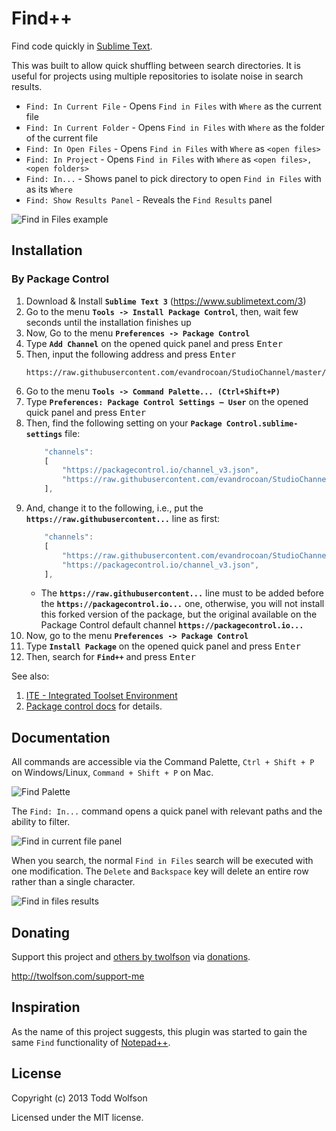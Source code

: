 # Find++

Find code quickly in [Sublime Text][subl].

This was built to allow quick shuffling between search directories. It is useful for projects using multiple repositories to isolate noise in search results.

[subl]: http://www.sublimetext.com/

- `Find: In Current File` - Opens `Find in Files` with `Where` as the current file
- `Find: In Current Folder` - Opens `Find in Files` with `Where` as the folder of the current file
- `Find: In Open Files` - Opens `Find in Files` with `Where` as `<open files>`
- `Find: In Project` - Opens `Find in Files` with `Where` as `<open files>,<open folders>`
- `Find: In...` - Shows panel to pick directory to open `Find in Files` with as its `Where`
- `Find: Show Results Panel` - Reveals the `Find Results` panel

![Find in Files example](https://f.cloud.github.com/assets/902488/860977/39331c12-f5c2-11e2-9de7-9769e885d111.png)


## Installation

### By Package Control

1. Download & Install **`Sublime Text 3`** (https://www.sublimetext.com/3)
1. Go to the menu **`Tools -> Install Package Control`**, then,
   wait few seconds until the installation finishes up
1. Now,
   Go to the menu **`Preferences -> Package Control`**
1. Type **`Add Channel`** on the opened quick panel and press <kbd>Enter</kbd>
1. Then,
   input the following address and press <kbd>Enter</kbd>
   ```
   https://raw.githubusercontent.com/evandrocoan/StudioChannel/master/channel.json
   ```
1. Go to the menu **`Tools -> Command Palette...
   (Ctrl+Shift+P)`**
1. Type **`Preferences:
   Package Control Settings – User`** on the opened quick panel and press <kbd>Enter</kbd>
1. Then,
   find the following setting on your **`Package Control.sublime-settings`** file:
   ```js
       "channels":
       [
           "https://packagecontrol.io/channel_v3.json",
           "https://raw.githubusercontent.com/evandrocoan/StudioChannel/master/channel.json",
       ],
   ```
1. And,
   change it to the following, i.e.,
   put the **`https://raw.githubusercontent...`** line as first:
   ```js
       "channels":
       [
           "https://raw.githubusercontent.com/evandrocoan/StudioChannel/master/channel.json",
           "https://packagecontrol.io/channel_v3.json",
       ],
   ```
   * The **`https://raw.githubusercontent...`** line must to be added before the **`https://packagecontrol.io...`** one, otherwise,
     you will not install this forked version of the package,
     but the original available on the Package Control default channel **`https://packagecontrol.io...`**
1. Now,
   go to the menu **`Preferences -> Package Control`**
1. Type **`Install Package`** on the opened quick panel and press <kbd>Enter</kbd>
1. Then,
search for **`Find++`** and press <kbd>Enter</kbd>

See also:

1. [ITE - Integrated Toolset Environment](https://github.com/evandrocoan/ITE)
1. [Package control docs](https://packagecontrol.io/docs/usage) for details.


## Documentation
All commands are accessible via the Command Palette, `Ctrl + Shift + P` on Windows/Linux, `Command + Shift + P` on Mac.

![Find Palette](https://f.cloud.github.com/assets/902488/279674/a552365a-9134-11e2-8c89-603fbb89b606.png)

The `Find: In...` command opens a quick panel with relevant paths and the ability to filter.

![Find in current file panel](https://f.cloud.github.com/assets/902488/860987/ba97f2b4-f5c2-11e2-9b8d-c53060cd0f59.png)

When you search, the normal `Find in Files` search will be executed with one modification. The `Delete` and `Backspace` key will delete an entire row rather than a single character.

![Find in files results](https://f.cloud.github.com/assets/902488/279676/acdae412-9134-11e2-9c3d-10cdaaa6daff.png)

## Donating
Support this project and [others by twolfson][twolfson-projects] via [donations][twolfson-support-me].

<http://twolfson.com/support-me>

[twolfson-projects]: http://twolfson.com/projects
[twolfson-support-me]: http://twolfson.com/support-me

## Inspiration
As the name of this project suggests, this plugin was started to gain the same `Find` functionality of [Notepad++][npp].

[npp]: http://notepad-plus-plus.org/

## License
Copyright (c) 2013 Todd Wolfson

Licensed under the MIT license.
